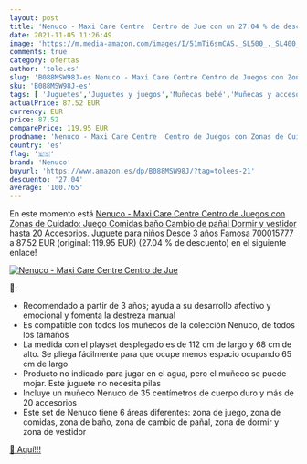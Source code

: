 ```yaml
---
layout: post
title: 'Nenuco - Maxi Care Centre  Centro de Jue con un 27.04 % de descuento'
date: 2021-11-05 11:26:49
image: 'https://m.media-amazon.com/images/I/51mTi6smCAS._SL500_._SL400_.jpg'
comments: true
category: ofertas
author: 'tole.es'
slug: 'B088MSW98J-es Nenuco - Maxi Care Centre Centro de Juegos con Zonas de...'
sku: 'B088MSW98J-es'
tags: [ 'Juguetes','Juguetes y juegos','Muñecas bebé','Muñecas y accesorios','nenuco','pañal', ]
actualPrice: 87.52 EUR
currency: EUR
price: 87.52
comparePrice: 119.95 EUR
prodname: 'Nenuco - Maxi Care Centre  Centro de Juegos con Zonas de Cuidado: Juego  Comidas  baño  Cambio de pañal  Dormir y vestidor  hasta 20 Accesorios. Juguete para niños Desde 3 años Famosa  700015777 '
country: 'es'
flag: '🇪🇸'
brand: 'Nenuco'
buyurl: 'https://www.amazon.es/dp/B088MSW98J/?tag=tolees-21'
descuento: '27.04'
average: '100.765'
---
```


En este momento está [Nenuco - Maxi Care Centre  Centro de Juegos con Zonas de Cuidado: Juego  Comidas  baño  Cambio de pañal  Dormir y vestidor  hasta 20 Accesorios. Juguete para niños Desde 3 años Famosa  700015777 ](https://www.amazon.es/dp/B088MSW98J/?tag=tolees-21) a 87.52 EUR (original: 119.95 EUR) (27.04 %  de descuento) en el siguiente enlace!

[![Nenuco - Maxi Care Centre  Centro de Jue](https://m.media-amazon.com/images/I/51mTi6smCAS._SL500_._SL400_.jpg)](https://www.amazon.es/dp/B088MSW98J/?tag=tolees-21)

🔎:

- Recomendado a partir de 3 años; ayuda a su desarrollo afectivo y emocional y fomenta la destreza manual
- Es compatible con todos los muñecos de la colección Nenuco, de todos los tamaños
- La medida con el playset desplegado es de 112 cm de largo y 68 cm de alto. Se pliega fácilmente para que ocupe menos espacio ocupando 65 cm de largo
- Producto no indicado para jugar en el agua, pero el muñeco se puede mojar. Este juguete no necesita pilas
- Incluye un muñeco Nenuco de 35 centímetros de cuerpo duro y más de 20 accesorios
- Este set de Nenuco tiene 6 áreas diferentes: zona de juego, zona de comidas, zona de baño, zona de cambio de pañal, zona de dormir y zona de vestidor

[🛒 Aquí!!!](https://www.amazon.es/dp/B088MSW98J/?tag=tolees-21)
